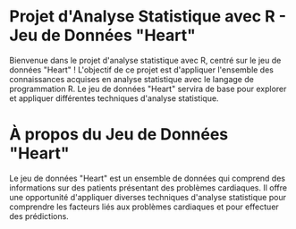 # Projet d'Analyse Statistique avec R - Jeu de Données "Heart"
Bienvenue dans le projet d'analyse statistique avec R, centré sur le jeu de données "Heart" ! L'objectif de ce projet est d'appliquer l'ensemble des connaissances acquises en analyse statistique avec le langage de programmation R. Le jeu de données "Heart" servira de base pour explorer et appliquer différentes techniques d'analyse statistique.

# À propos du Jeu de Données "Heart"
Le jeu de données "Heart" est un ensemble de données qui comprend des informations sur des patients présentant des problèmes cardiaques. Il offre une opportunité d'appliquer diverses techniques d'analyse statistique pour comprendre les facteurs liés aux problèmes cardiaques et pour effectuer des prédictions.
